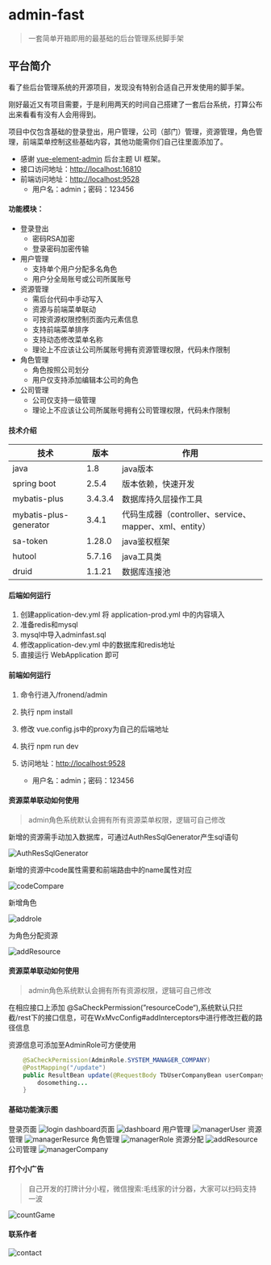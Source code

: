 # admin-fast

> 一套简单开箱即用的最基础的后台管理系统脚手架

## 平台简介

看了些后台管理系统的开源项目，发现没有特别合适自己开发使用的脚手架。

刚好最近又有项目需要，于是利用两天的时间自己搭建了一套后台系统，打算公布出来看看有没有人会用得到。

项目中仅包含基础的登录登出，用户管理，公司（部门）管理，资源管理，角色管理，前端菜单控制这些基础内容，其他功能需你们自己往里面添加了。



* 感谢 [vue-element-admin](https://github.com/PanJiaChen/vue-element-admin) 后台主题 UI 框架。
* 接口访问地址：[http://localhost:16810](http://localhost:16810/doc.html)
* 前端访问地址：[http://localhost:9528](http://localhost:9528)
    * 用户名：admin；密码：123456



#### 功能模块：

- 登录登出
  - 密码RSA加密
  - 登录密码加密传输
- 用户管理
  - 支持单个用户分配多名角色
  - 用户分全局账号或公司所属账号
- 资源管理
  - 需后台代码中手动写入
  - 资源与前端菜单联动
  - 可按资源权限控制页面内元素信息
  - 支持前端菜单排序
  - 支持动态修改菜单名称
  - 理论上不应该让公司所属账号拥有资源管理权限，代码未作限制
- 角色管理
  - 角色按照公司划分
  - 用户仅支持添加编辑本公司的角色
- 公司管理
  - 公司仅支持一级管理
  - 理论上不应该让公司所属账号拥有公司管理权限，代码未作限制



#### 技术介绍

| 技术                   | 版本    | 作用                                                   |
| ---------------------- | ------- | ------------------------------------------------------ |
| java                   | 1.8     | java版本                                               |
| spring boot            | 2.5.4   | 版本依赖，快速开发                                     |
| mybatis-plus           | 3.4.3.4 | 数据库持久层操作工具                                   |
| mybatis-plus-generator | 3.4.1   | 代码生成器（controller、service、mapper、xml、entity） |
| sa-token               | 1.28.0  | java鉴权框架                                           |
| hutool                 | 5.7.16  | java工具类                                             |
| druid                  | 1.1.21  | 数据库连接池                                           |



#### 后端如何运行

1. 创建application-dev.yml 将 application-prod.yml 中的内容填入
2. 准备redis和mysql
3. mysql中导入adminfast.sql
4. 修改application-dev.yml 中的数据库和redis地址
5. 直接运行 WebApplication 即可

#### 前端如何运行

1. 命令行进入/fronend/admin
2. 执行 npm install
3. 修改 vue.config.js中的proxy为自己的后端地址
4. 执行 npm run dev
5. 访问地址：[http://localhost:9528](http://localhost:9528)
   
   * 用户名：admin；密码：123456
   
   

#### 资源菜单联动如何使用

> admin角色系统默认会拥有所有资源菜单权限，逻辑可自己修改

新增的资源需手动加入数据库，可通过AuthResSqlGenerator产生sql语句

![AuthResSqlGenerator](doc/img/AuthResSqlGenerator.png)

新增的资源中code属性需要和前端路由中的name属性对应

![codeCompare](doc/img/codeCompare.png)

新增角色

![addrole](doc/img/addrole.png)

为角色分配资源

![addResource](doc/img/addResource.png)



#### 资源菜单联动如何使用
> admin角色系统默认会拥有所有资源权限，逻辑可自己修改

在相应接口上添加 @SaCheckPermission(”resourceCode“),系统默认只拦截/rest下的接口信息，可在WxMvcConfig#addInterceptors中进行修改拦截的路径信息

资源信息可添加至AdminRole可方便使用

```java
    @SaCheckPermission(AdminRole.SYSTEM_MANAGER_COMPANY)
    @PostMapping("/update")
    public ResultBean update(@RequestBody TbUserCompanyBean userCompanyBean){
        dosomething...
    }
```



#### 基础功能演示图

登录页面
![login](doc/img/login.png)
dashboard页面
![dashboard](doc/img/dashboard.png)
用户管理
![managerUser](doc/img/managerUser.png)
资源管理
![managerResurce](doc/img/managerResurce.png)
角色管理
![managerRole](doc/img/managerRole.png)
资源分配
![addResource](doc/img/addResource.png)
公司管理
![managerCompany](doc/img/managerCompany.png)
#### 打个小广告
> 自己开发的打牌计分小程，微信搜索:毛线家的计分器，大家可以扫码支持一波

![countGame](doc/img/countGame.png)

#### 联系作者
![contact](doc/img/contact.png)
